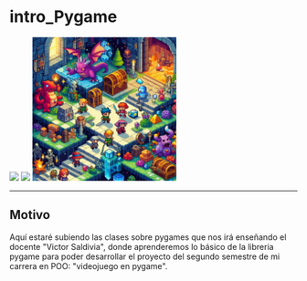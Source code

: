 # intro_Pygame

<p align="left">
   <img src="https://img.shields.io/badge/Status-En%20Desarrollo-green?style=plastic">
   <img src="https://img.shields.io/badge/Python-3776AB?style=plastic&logo=python&logoColor=white"/>

<img src="assets/images/euh_prototipo.jpg" width="50%" /> 
<hr> 

## Motivo

Aquí estaré subiendo las clases sobre pygames que nos irá enseñando el docente "Victor Saldivia", donde aprenderemos lo básico de la libreria pygame
para poder desarrollar el proyecto del segundo semestre de mi carrera en POO: "videojuego en pygame".
